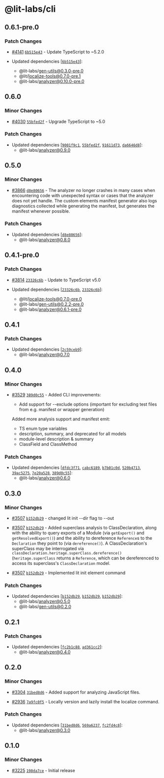# @lit-labs/cli

## 0.6.1-pre.0

### Patch Changes

- [#4141](https://github.com/lit/lit/pull/4141) [`6b515e43`](https://github.com/lit/lit/commit/6b515e43c3a24cc8a593247d3aa72d81bcc724d5) - Update TypeScript to ~5.2.0

- Updated dependencies [[`6b515e43`](https://github.com/lit/lit/commit/6b515e43c3a24cc8a593247d3aa72d81bcc724d5)]:
  - @lit-labs/gen-utils@0.3.0-pre.0
  - @lit/localize-tools@0.7.0-pre.1
  - @lit-labs/analyzer@0.10.0-pre.0

## 0.6.0

### Minor Changes

- [#4030](https://github.com/lit/lit/pull/4030) [`55bfed2f`](https://github.com/lit/lit/commit/55bfed2f95cfcf10757e24edf56092b8e9d36405) - Upgrade TypeScript to ~5.0

### Patch Changes

- Updated dependencies [[`9001f9c1`](https://github.com/lit/lit/commit/9001f9c12e0ba125b930dcc126476e384ddc23fe), [`55bfed2f`](https://github.com/lit/lit/commit/55bfed2f95cfcf10757e24edf56092b8e9d36405), [`91611d73`](https://github.com/lit/lit/commit/91611d73600e163459da5d2bfb9753c88ad3f45a), [`da6646d8`](https://github.com/lit/lit/commit/da6646d827d8932ba7c241780cbd03a9ade64009)]:
  - @lit-labs/analyzer@0.9.0

## 0.5.0

### Minor Changes

- [#3866](https://github.com/lit/lit/pull/3866) [`d8e80656`](https://github.com/lit/lit/commit/d8e806561e2d5c12bc99fcee34bce1825c3ca1ae) - The analyzer no longer crashes in many cases when encountering code with unexpected syntax or cases that the analyzer does not yet handle. The custom elements manifest generator also logs diagnostics collected while generating the manifest, but generates the manifest whenever possible.

### Patch Changes

- Updated dependencies [[`d8e80656`](https://github.com/lit/lit/commit/d8e806561e2d5c12bc99fcee34bce1825c3ca1ae)]:
  - @lit-labs/analyzer@0.8.0

## 0.4.1-pre.0

### Patch Changes

- [#3814](https://github.com/lit/lit/pull/3814) [`23326c6b`](https://github.com/lit/lit/commit/23326c6b9a6abdf01998dadf5d0f20a643e457aa) - Update to TypeScript v5.0

- Updated dependencies [[`23326c6b`](https://github.com/lit/lit/commit/23326c6b9a6abdf01998dadf5d0f20a643e457aa), [`23326c6b`](https://github.com/lit/lit/commit/23326c6b9a6abdf01998dadf5d0f20a643e457aa)]:
  - @lit/localize-tools@0.7.0-pre.0
  - @lit-labs/gen-utils@0.2.2-pre.0
  - @lit-labs/analyzer@0.6.1-pre.0

## 0.4.1

### Patch Changes

- Updated dependencies [[`2c59ceb9`](https://github.com/lit/lit/commit/2c59ceb9427ca76a591084258eedab76644f2a63)]:
  - @lit-labs/analyzer@0.7.0

## 0.4.0

### Minor Changes

- [#3529](https://github.com/lit/lit/pull/3529) [`389d0c55`](https://github.com/lit/lit/commit/389d0c558d78982d8265588d1935ede91f46f3a0) - Added CLI improvements:

  - Add support for --exclude options (important for excluding test files from e.g. manifest or wrapper generation)

  Added more analysis support and manifest emit:

  - TS enum type variables
  - description, summary, and deprecated for all models
  - module-level description & summary
  - ClassField and ClassMethod

### Patch Changes

- Updated dependencies [[`dfdc3f71`](https://github.com/lit/lit/commit/dfdc3f714e511d30acc28809fa6643a4c764cad1), [`cabc6189`](https://github.com/lit/lit/commit/cabc61894e57ba89ecadc1deb20f121fecdfffc9), [`b7b01c0d`](https://github.com/lit/lit/commit/b7b01c0d21c0ac301cd5b8d4cb595f3bbfeebe6b), [`520b4713`](https://github.com/lit/lit/commit/520b47132af8e21868df5dc4dfdf5e003a38d158), [`39ac5275`](https://github.com/lit/lit/commit/39ac52758064dc521c2e3701e28348d7dc637a98), [`7e20a528`](https://github.com/lit/lit/commit/7e20a5287a46eadcd06a0804147b3b27110326ad), [`389d0c55`](https://github.com/lit/lit/commit/389d0c558d78982d8265588d1935ede91f46f3a0)]:
  - @lit-labs/analyzer@0.6.0

## 0.3.0

### Minor Changes

- [#3507](https://github.com/lit/lit/pull/3507) [`b152db29`](https://github.com/lit/lit/commit/b152db291932aa25356543395251a9b42e12292d) - changed lit init --dir flag to --out

- [#3507](https://github.com/lit/lit/pull/3507) [`b152db29`](https://github.com/lit/lit/commit/b152db291932aa25356543395251a9b42e12292d) - Added superclass analysis to ClassDeclaration, along with the ability to query exports of a Module (via `getExport()` and `getResolvedExport()`) and the ability to dereference `Reference`s to the `Declaration` they point to (via `dereference()`). A ClassDeclaration's superClass may be interrogated via `classDeclaration.heritage.superClass.dereference()` (`heritage.superClass` returns a `Reference`, which can be dereferenced to access its superclass's `ClassDeclaration` model.

- [#3507](https://github.com/lit/lit/pull/3507) [`b152db29`](https://github.com/lit/lit/commit/b152db291932aa25356543395251a9b42e12292d) - Implemented lit init element command

### Patch Changes

- Updated dependencies [[`b152db29`](https://github.com/lit/lit/commit/b152db291932aa25356543395251a9b42e12292d), [`b152db29`](https://github.com/lit/lit/commit/b152db291932aa25356543395251a9b42e12292d), [`b152db29`](https://github.com/lit/lit/commit/b152db291932aa25356543395251a9b42e12292d)]:
  - @lit-labs/analyzer@0.5.0
  - @lit-labs/gen-utils@0.2.0

## 0.2.1

### Patch Changes

- Updated dependencies [[`fc2b1c88`](https://github.com/lit/lit/commit/fc2b1c885211e4334d5ae5637570df85dd2e3f9e), [`ad361cc2`](https://github.com/lit/lit/commit/ad361cc22303f759afbefe60512df34fffdee771)]:
  - @lit-labs/analyzer@0.4.0

## 0.2.0

### Minor Changes

- [#3304](https://github.com/lit/lit/pull/3304) [`31bed8d6`](https://github.com/lit/lit/commit/31bed8d6542c44a64bad8282b9ce5e5d6514e44a) - Added support for analyzing JavaScript files.

- [#2936](https://github.com/lit/lit/pull/2936) [`7a9fc0f5`](https://github.com/lit/lit/commit/7a9fc0f57e43c2eab44e9442e5896f951a8c751a) - Locally version and lazily install the localize command.

### Patch Changes

- Updated dependencies [[`31bed8d6`](https://github.com/lit/lit/commit/31bed8d6542c44a64bad8282b9ce5e5d6514e44a), [`569a6237`](https://github.com/lit/lit/commit/569a6237377eeef0c8dced2c369c77ebdd81218e), [`fc2fd4c8`](https://github.com/lit/lit/commit/fc2fd4c8f4a25b9a85073afcb38614209e079bb9)]:
  - @lit-labs/analyzer@0.3.0

## 0.1.0

### Minor Changes

- [#3225](https://github.com/lit/lit/pull/3225) [`198da7ce`](https://github.com/lit/lit/commit/198da7ceabc944b142a666cae56ea239624cd019) - Initial release
